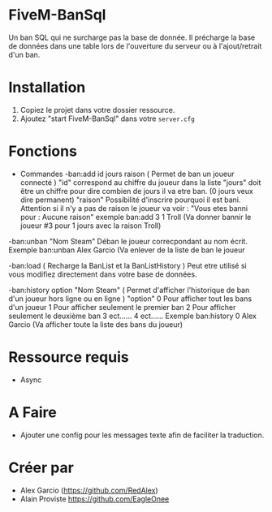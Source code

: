 # FiveM-BanSql

Un ban SQL qui ne surcharge pas la base de donnée.
Il précharge la base de données dans une table lors de l'ouverture du serveur ou à l'ajout/retrait d'un ban.

# Installation
1. Copiez le projet dans votre dossier ressource.
2. Ajoutez "start FiveM-BanSql" dans votre `server.cfg`

# Fonctions
- Commandes
 -ban:add id jours raison (  Permet de ban un joueur connecté 	)
   "id" correspond au chiffre du joueur dans la liste
   "jours" doit être un chiffre pour dire combien de jours il va etre ban. (0 jours veux dire permanent)
   "raison" Possibilité d'inscrire pourquoi il est bani. Attention si il n'y a pas de raison le joueur va voir : "Vous etes banni pour : Aucune raison"
   exemple ban:add 3 1 Troll (Va donner bannir le joueur #3 pour 1 jours avec la raison Troll)
   
 -ban:unban "Nom Steam"
   Déban le joueur correcpondant au nom écrit.
   Exemple ban:unban Alex Garcio (Va enlever de la liste de ban le joueur
  
 -ban:load (   Recharge la BanList et la BanListHistory   )
   Peut etre utilisé si vous modifiez directement dans votre base de données.

 -ban:history option "Nom Steam" (	 Permet d'afficher l'historique de ban d'un joueur hors ligne ou en ligne	)
   "option" 
		0 Pour afficher tout les bans d'un joueur
		1 Pour afficher seulement le premier ban
		2 Pour afficher seulement le deuxième ban
		3 ect......
		4 ect......
   Exemple ban:history 0 Alex Garcio (Va afficher toute la liste des bans du joueur)
   
# Ressource requis
- Async

# A Faire
- Ajouter une config pour les messages texte afin de faciliter la traduction.

# Créer par
- Alex Garcio (https://github.com/RedAlex)
- Alain Proviste https://github.com/EagleOnee